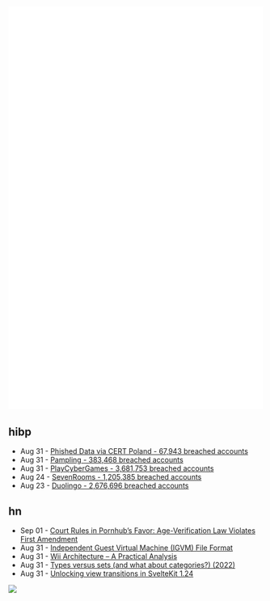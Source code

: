 ![Metrics](https://raw.githubusercontent.com/phixion/phixion/master/metrics.svg)

## hibp

<!--
for https://github.com/phixion/phixion/blob/main/.github/workflows/feeds.yml
-->
<!--START_SECTION:haveibeenpwnd-->
- Aug 31 - [Phished Data via CERT Poland - 67,943 breached accounts](https://haveibeenpwned.com/PwnedWebsites#CERTPolandPhish)
- Aug 31 - [Pampling - 383,468 breached accounts](https://haveibeenpwned.com/PwnedWebsites#Pampling)
- Aug 31 - [PlayCyberGames - 3,681,753 breached accounts](https://haveibeenpwned.com/PwnedWebsites#PlayCyberGames)
- Aug 24 - [SevenRooms - 1,205,385 breached accounts](https://haveibeenpwned.com/PwnedWebsites#SevenRooms)
- Aug 23 - [Duolingo - 2,676,696 breached accounts](https://haveibeenpwned.com/PwnedWebsites#Duolingo)
<!--END_SECTION:haveibeenpwnd-->

## hn

<!--
for https://github.com/phixion/phixion/blob/main/.github/workflows/feeds.yml
-->
<!--START_SECTION:hn-->
- Sep 01 - [Court Rules in Pornhub’s Favor: Age-Verification Law Violates First Amendment](https://variety.com/2023/digital/news/pornhubs-texas-age-verification-law-violates-first-amendment-ruling-1235709902/)
- Aug 31 - [Independent Guest Virtual Machine (IGVM) File Format](https://github.com/microsoft/igvm)
- Aug 31 - [Wii Architecture – A Practical Analysis](https://www.copetti.org/writings/consoles/wii/)
- Aug 31 - [Types versus sets (and what about categories?) (2022)](https://lawrencecpaulson.github.io/2022/03/16/Types_vs_Sets.html)
- Aug 31 - [Unlocking view transitions in SvelteKit 1.24](https://svelte.dev/blog/view-transitions)
<!--END_SECTION:hn-->

<!--
for https://yhype.me
-->
![](https://hit.yhype.me/github/profile?user_id=13013670)
